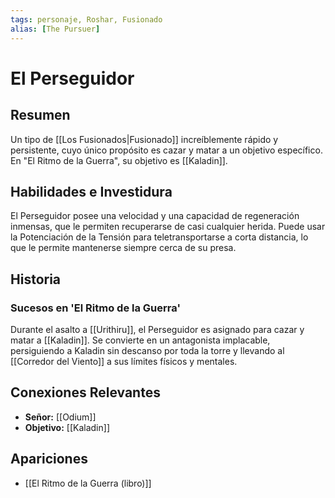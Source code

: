 ```yaml
---
tags: personaje, Roshar, Fusionado
alias: [The Pursuer]
---
```


# El Perseguidor

## Resumen
Un tipo de [[Los Fusionados|Fusionado]] increíblemente rápido y persistente, cuyo único propósito es cazar y matar a un objetivo específico. En "El Ritmo de la Guerra", su objetivo es [[Kaladin]].

## Habilidades e Investidura
El Perseguidor posee una velocidad y una capacidad de regeneración inmensas, que le permiten recuperarse de casi cualquier herida. Puede usar la Potenciación de la Tensión para teletransportarse a corta distancia, lo que le permite mantenerse siempre cerca de su presa.

## Historia
### Sucesos en 'El Ritmo de la Guerra'
Durante el asalto a [[Urithiru]], el Perseguidor es asignado para cazar y matar a [[Kaladin]]. Se convierte en un antagonista implacable, persiguiendo a Kaladin sin descanso por toda la torre y llevando al [[Corredor del Viento]] a sus límites físicos y mentales.

## Conexiones Relevantes
* **Señor:** [[Odium]]
* **Objetivo:** [[Kaladin]]

## Apariciones
* [[El Ritmo de la Guerra (libro)]]
